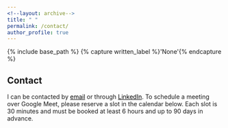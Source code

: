 ```yaml
---
<!--layout: archive-->
title: " "
permalink: /contact/
author_profile: true
---
```


{% include base_path %}
{% capture written_label %}'None'{% endcapture %}

## Contact

I can be contacted by <a style='color: black;' href='mailto:xmgbautista@gmail.com'>email</a> or through 
<a style='color: black;' href='https://www.linkedin.com/in/xavier-martin-b-8733a5200/'>LinkedIn</a>.
To schedule a meeting over Google Meet, please reserve a slot in the calendar below. Each slot is 30 minutes and must be booked at least 
6 hours and up to 90 days in advance.

<!-- Calendly inline widget begin -->
<div class="calendly-inline-widget" data-url="https://calendly.com/xmgbautista/individual_meeting?hide_event_type_details=1" style="min-width:375px;height:750px;"></div>
<script type="text/javascript" src="https://assets.calendly.com/assets/external/widget.js" async></script>
<!-- Calendly inline widget end -->